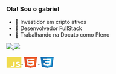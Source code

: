 ### Ola! Sou o gabriel 

- 🔭 Investidor em cripto ativos
- 🌱 Desenvolvedor FullStack 
- 👯 Trabalhando na Docato como Pleno

<div>
  <a href="https://github.com/GabrielRenovato">
    <img height="180em"
      src="https://github-readme-stats.vercel.app/api?username=AlfeimJr&show_icons=true&theme=dark&include_all_commits=true&count_private=true" />
    <img height="180em"
      src="https://github-readme-stats.vercel.app/api/top-langs/?username=AlfeimJr&layout=compact&langs_count=7&theme=dark" />
</div>
  <div style="display: inline_block"><br>
  <img align="center" alt="Gabriel" height="30" width="40"
    src="https://raw.githubusercontent.com/devicons/devicon/master/icons/javascript/javascript-plain.svg">
  <img align="center" alt="gabriel-HTML" height="30" width="40"
    src="https://raw.githubusercontent.com/devicons/devicon/master/icons/html5/html5-original.svg">
  <img align="center" alt="gabriel-CSS" height="30" width="40"
    src="https://raw.githubusercontent.com/devicons/devicon/master/icons/css3/css3-original.svg">
</div>
